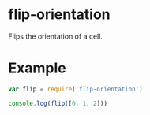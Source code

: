 flip-orientation
================
Flips the orientation of a cell.

# Example

```javascript
var flip = require('flip-orientation')

console.log(flip([0, 1, 2]))
```
